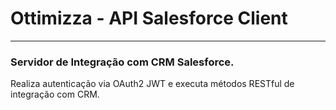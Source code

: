 # Ottimizza - API Salesforce Client
---

### Servidor de Integração com CRM Salesforce. 

Realiza autenticação via OAuth2 JWT e executa métodos RESTful de integração com CRM.

